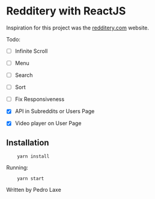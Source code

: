 # Redditery with ReactJS

Inspiration for this project was the [redditery.com](https://www.redditery.com) website.

Todo:
- [ ] Infinite Scroll
- [ ] Menu
- [ ] Search
- [ ] Sort
- [ ] Fix Responsiveness
- [X] API in Subreddits or Users Page
- [X] Video player on User Page


## Installation
```shell
    yarn install
```
Running:

```shell
    yarn start
```

Written by Pedro Laxe